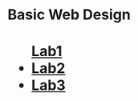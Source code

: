 <h1>Basic Web Design<h1>

<ul>
<a href="Lab1/index.html" target="_blank">Lab1</a>
<li><a href="Lab2/index.html" target="_blank">Lab2</a></li>
<li><a href="Lab3/index.html" target="_blank">Lab3</a></li>
</ul>
